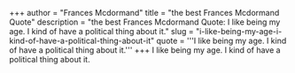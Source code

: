 +++
author = "Frances Mcdormand"
title = "the best Frances Mcdormand Quote"
description = "the best Frances Mcdormand Quote: I like being my age. I kind of have a political thing about it."
slug = "i-like-being-my-age-i-kind-of-have-a-political-thing-about-it"
quote = '''I like being my age. I kind of have a political thing about it.'''
+++
I like being my age. I kind of have a political thing about it.
